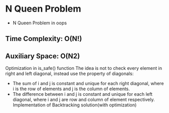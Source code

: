 # N Queen Problem
- N Queen Problem in oops


## Time Complexity: O(N!)
## Auxiliary Space: O(N2)

Optimization in is_safe() function 
The idea is not to check every element in right and left diagonal, instead use the property of diagonals: 
- The sum of i and j is constant and unique for each right diagonal, where i is the row of elements and j is the 
column of elements. 
- The difference between i and j is constant and unique for each left diagonal, where i and j are row and column of element respectively.
Implementation of Backtracking solution(with optimization) 

